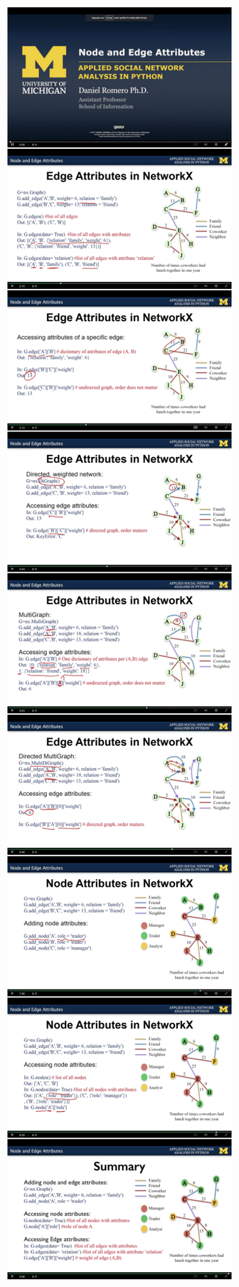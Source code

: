 <img src='../images/30.png'/>
<img src='../images/31.png'/>
<img src='../images/32.png'/>
<img src='../images/33.png'/>
<img src='../images/34.png'/>
<img src='../images/35.png'/>
<img src='../images/36.png'/>
<img src='../images/37.png'/>
<img src='../images/38.png'/>